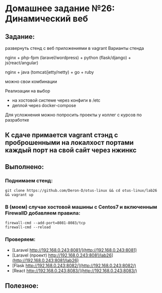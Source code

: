 # **Домашнее задание №26: Динамический веб**

## **Задание:**
развернуть стенд с веб приложениями в vagrant
Варианты стенда

nginx + php-fpm (laravel/wordpress) + python (flask/django) + js(react/angular)

nginx + java (tomcat/jetty/netty) + go + ruby

можно свои комбинации

Реализации на выбор
- на хостовой системе через конфиги в /etc
- деплой через docker-compose

Для усложнения можно попросить проекты у коллег с курсов по разработке

К сдаче примается
vagrant стэнд с проброшенными на локалхост портами
каждый порт на свой сайт
через нжинкс
---

## **Выполнено:**

### Поднимаем стенд:
```
git clone https://github.com/Deron-D/otus-linux && cd otus-linux/lab26 && vagrant up
```

### В (моем) случае хостовой машины с Centos7 и включенным FirewallD добавляем правила:
```
firewall-cmd --add-port=8081-8083/tcp
firewall-cmd --reload
```

### Проверяем:

- [Laravel http://192.168.0.243:8081/](http://192.168.0.243:8081)
- [Laravel (проект) http://192.168.0.243:8081/lab26](http://192.168.0.243:8081/lab26)
- [Flask http://192.168.0.243:8082/](http://192.168.0.243:8082/)
- [React http://192.168.0.243:8083/](http://192.168.0.243:8083/)


## **Полезное:**

